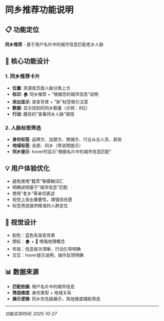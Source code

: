 # 同乡推荐功能说明

## 📋 功能定位
**同乡推荐** - 基于用户名片中的城市信息匹配老乡人脉

## 🎯 核心功能设计

### 1. 同乡推荐卡片
- **位置**: 资源库页面人脉分类上方
- **标识**: 🏠 同乡推荐 + "根据您的城市信息"说明
- **突出显示**: 渐变背景 + "新"标签吸引注意
- **数据**: 显示找到的同乡数量（示例：8位）
- **行动**: 醒目的"查看同乡人脉"按钮

### 2. 人脉标签筛选
- **身份标签**: 品牌方、加盟方、商铺方、行业从业人员、其他
- **地域标签**: 全部、同乡（带说明提示）
- **同乡提示**: hover时显示"根据名片中的城市信息匹配"

## 💡 用户体验优化
- 避免使用"籍贯"等模糊词汇
- 明确说明基于"城市信息"匹配
- 使用"老乡"等亲切表述
- 视觉上突出重要性，增强信任感
- 标签筛选提供精准的人群定位

## 🎨 视觉设计
- 配色：蓝色系渐变背景
- 图标：🏠 + 📍 增强地理概念
- 布局：信息层次清晰，行动引导明确
- 交互：hover提示说明，操作反馈明确

## 📊 数据来源
- **匹配依据**: 用户名片中的城市信息
- **筛选维度**: 身份类型 + 地域关系
- **展示逻辑**: 同乡优先级展示，其他维度辅助筛选

---
*功能实现时间: 2025-10-27*